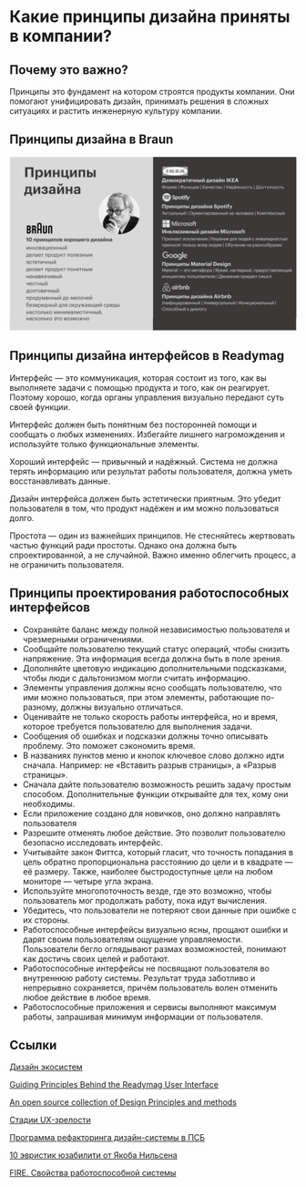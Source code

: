 # Какие принципы дизайна приняты в компании?

## Почему это важно?
Принципы это фундамент на котором строятся продукты компании. Они помогают унифицировать дизайн, принимать решения в сложных ситуациях и растить инженерную культуру компании.

## Принципы дизайна в Braun
![](attachments/principles.png)

## Принципы дизайна интерфейсов в Readymag

Интерфейс — это коммуникация, которая состоит из того, как вы выполняете задачи с помощью продукта и того, как он реагирует. Поэтому хорошо, когда органы управления визуально передают суть своей функции.

Интерфейс должен быть понятным без посторонней помощи и сообщать о любых изменениях. Избегайте лишнего нагромождения и используйте только функциональные элементы.

Хороший интерфейс — привычный и надёжный. Система не должна терять информацию или результат работы пользователя, должна уметь восстанавливать данные.

Дизайн интерфейса должен быть эстетически приятным. Это убедит пользователя в том, что продукт надёжен и им можно пользоваться долго.

Простота — один из важнейших принципов. Не стесняйтесь жертвовать частью функций ради простоты. Однако она должна быть спроектированной, а не случайной. Важно именно облегчить процесс, а не ограничить пользователя.

## Принципы проектирования работоспособных интерфейсов
- Сохраняйте баланс между полной независимостью пользователя и чрезмерными ограничениями.
- Сообщайте пользователю текущий статус операций, чтобы снизить напряжение. Эта информация всегда должна быть в поле зрения.
- Дополняйте цветовую индикацию дополнительными подсказками, чтобы люди с дальтонизмом могли считать информацию.
- Элементы управления должны ясно сообщать пользователю, что ими можно пользоваться, при этом элементы, работающие по-разному, должны визуально отличаться.
- Оценивайте не только скорость работы интерфейса, но и время, которое требуется пользователю для выполнения задачи.
- Сообщения об ошибках и подсказки должны точно описывать проблему. Это поможет сэкономить время.
- В названиях пунктов меню и кнопок ключевое слово должно идти сначала. Например: не «Вставить разрыв страницы», а «Разрыв страницы».
- Сначала дайте пользователю возможность решить задачу простым способом. Дополнительные функции открывайте для тех, кому они необходимы.
- Если приложение создано для новичков, оно должно направлять пользователя
- Разрешите отменять любое действие. Это позволит пользователю безопасно исследовать интерфейс.
- Учитывайте закон Фиттса, который гласит, что точность попадания в цель обратно пропорциональна расстоянию до цели и в квадрате — её размеру. Также, наиболее быстродоступные цели на любом мониторе — четыре угла экрана.
- Используйте многопоточность везде, где это возможно, чтобы пользователь мог продолжать работу, пока идут вычисления.
- Убедитесь, что пользователи не потеряют свои данные при ошибке с их стороны.
- Работоспособные интерфейсы визуально ясны, прощают ошибки и дарят своим пользователям ощущение управляемости. Пользователи бегло оглядывают размах возможностей, понимают как достичь своих целей и работают.
- Работоспособные интерфейсы не посвящают пользователя во внутреннюю работу системы. Результат труда заботливо и непрерывно сохраняется, причём пользователь волен отменить любое действие в любое время.
- Работоспособные приложения и сервисы выполняют максимум работы, запрашивая минимум информации от пользователя.

## Ссылки

[Дизайн экосистем](https://habr.com/ru/companies/rostelecom/articles/819635/)

[Guiding Principles Behind the Readymag User Interface](https://readymag.com/webspecials/design-principles/)

[An open source collection of Design Principles and methods](https://principles.design)

[Стадии UX-зрелости](https://www.nngroup.com/articles/ux-maturity-model/)

[Программа рефакторинга дизайн-системы в ПСБ](https://mihailshamin.ru/projects/psb-ds/)

[10 эвристик юзабилити от Якоба Нильсена](https://1ps.ru/blog/sites/2023/10-evristik-yuzabiliti-ot-yakoba-nilsena/)

[FIRE. Свойства работоспособной системы](https://bureau.ru/soviet/selected/artem-gorbunov/fire/)
